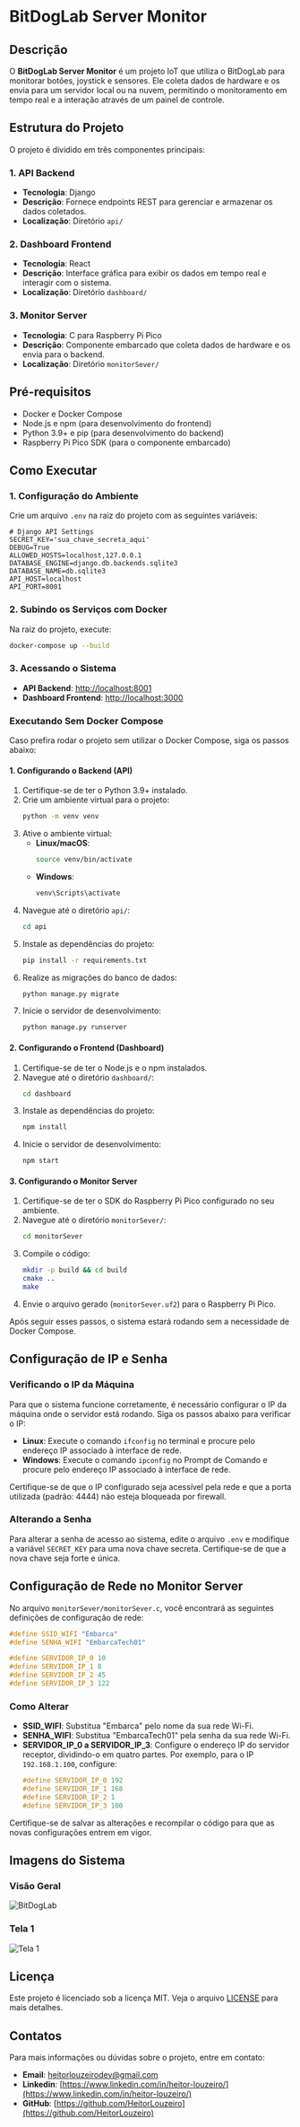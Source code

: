 # BitDogLab Server Monitor

## Descrição

O **BitDogLab Server Monitor** é um projeto IoT que utiliza o BitDogLab para monitorar botões, joystick e sensores. Ele coleta dados de hardware e os envia para um servidor local ou na nuvem, permitindo o monitoramento em tempo real e a interação através de um painel de controle.

## Estrutura do Projeto

O projeto é dividido em três componentes principais:

### 1. API Backend
- **Tecnologia**: Django
- **Descrição**: Fornece endpoints REST para gerenciar e armazenar os dados coletados.
- **Localização**: Diretório `api/`

### 2. Dashboard Frontend
- **Tecnologia**: React
- **Descrição**: Interface gráfica para exibir os dados em tempo real e interagir com o sistema.
- **Localização**: Diretório `dashboard/`

### 3. Monitor Server
- **Tecnologia**: C para Raspberry Pi Pico
- **Descrição**: Componente embarcado que coleta dados de hardware e os envia para o backend.
- **Localização**: Diretório `monitorSever/`

## Pré-requisitos

- Docker e Docker Compose
- Node.js e npm (para desenvolvimento do frontend)
- Python 3.9+ e pip (para desenvolvimento do backend)
- Raspberry Pi Pico SDK (para o componente embarcado)

## Como Executar

### 1. Configuração do Ambiente

Crie um arquivo `.env` na raiz do projeto com as seguintes variáveis:

```env
# Django API Settings
SECRET_KEY='sua_chave_secreta_aqui'
DEBUG=True
ALLOWED_HOSTS=localhost,127.0.0.1
DATABASE_ENGINE=django.db.backends.sqlite3
DATABASE_NAME=db.sqlite3
API_HOST=localhost
API_PORT=8001
```

### 2. Subindo os Serviços com Docker

Na raiz do projeto, execute:

```bash
docker-compose up --build
```

### 3. Acessando o Sistema

- **API Backend**: [http://localhost:8001](http://localhost:8001)
- **Dashboard Frontend**: [http://localhost:3000](http://localhost:3000)

### Executando Sem Docker Compose

Caso prefira rodar o projeto sem utilizar o Docker Compose, siga os passos abaixo:

#### 1. Configurando o Backend (API)

1. Certifique-se de ter o Python 3.9+ instalado.
2. Crie um ambiente virtual para o projeto:
   ```bash
   python -m venv venv
   ```
3. Ative o ambiente virtual:
   - **Linux/macOS**:
     ```bash
     source venv/bin/activate
     ```
   - **Windows**:
     ```bash
     venv\Scripts\activate
     ```
4. Navegue até o diretório `api/`:
   ```bash
   cd api
   ```
5. Instale as dependências do projeto:
   ```bash
   pip install -r requirements.txt
   ```
6. Realize as migrações do banco de dados:
   ```bash
   python manage.py migrate
   ```
7. Inicie o servidor de desenvolvimento:
   ```bash
   python manage.py runserver
   ```

#### 2. Configurando o Frontend (Dashboard)

1. Certifique-se de ter o Node.js e o npm instalados.
2. Navegue até o diretório `dashboard/`:
   ```bash
   cd dashboard
   ```
3. Instale as dependências do projeto:
   ```bash
   npm install
   ```
4. Inicie o servidor de desenvolvimento:
   ```bash
   npm start
   ```

#### 3. Configurando o Monitor Server

1. Certifique-se de ter o SDK do Raspberry Pi Pico configurado no seu ambiente.
2. Navegue até o diretório `monitorSever/`:
   ```bash
   cd monitorSever
   ```
3. Compile o código:
   ```bash
   mkdir -p build && cd build
   cmake ..
   make
   ```
4. Envie o arquivo gerado (`monitorSever.uf2`) para o Raspberry Pi Pico.

Após seguir esses passos, o sistema estará rodando sem a necessidade de Docker Compose.

## Configuração de IP e Senha

### Verificando o IP da Máquina
Para que o sistema funcione corretamente, é necessário configurar o IP da máquina onde o servidor está rodando. Siga os passos abaixo para verificar o IP:

- **Linux**: Execute o comando `ifconfig` no terminal e procure pelo endereço IP associado à interface de rede.
- **Windows**: Execute o comando `ipconfig` no Prompt de Comando e procure pelo endereço IP associado à interface de rede.

Certifique-se de que o IP configurado seja acessível pela rede e que a porta utilizada (padrão: 4444) não esteja bloqueada por firewall.

### Alterando a Senha
Para alterar a senha de acesso ao sistema, edite o arquivo `.env` e modifique a variável `SECRET_KEY` para uma nova chave secreta. Certifique-se de que a nova chave seja forte e única.

## Configuração de Rede no Monitor Server

No arquivo `monitorSever/monitorSever.c`, você encontrará as seguintes definições de configuração de rede:

```c
#define SSID_WIFI "Embarca"
#define SENHA_WIFI "EmbarcaTech01"

#define SERVIDOR_IP_0 10
#define SERVIDOR_IP_1 8
#define SERVIDOR_IP_2 45
#define SERVIDOR_IP_3 122
```

### Como Alterar

- **SSID_WIFI**: Substitua "Embarca" pelo nome da sua rede Wi-Fi.
- **SENHA_WIFI**: Substitua "EmbarcaTech01" pela senha da sua rede Wi-Fi.
- **SERVIDOR_IP_0 a SERVIDOR_IP_3**: Configure o endereço IP do servidor receptor, dividindo-o em quatro partes. Por exemplo, para o IP `192.168.1.100`, configure:
  ```c
  #define SERVIDOR_IP_0 192
  #define SERVIDOR_IP_1 168
  #define SERVIDOR_IP_2 1
  #define SERVIDOR_IP_3 100
  ```

Certifique-se de salvar as alterações e recompilar o código para que as novas configurações entrem em vigor.

## Imagens do Sistema

### Visão Geral
![BitDogLab](.github/bitdoglab.jpeg)

### Tela 1
![Tela 1](.github/tela1.png)

## Licença

Este projeto é licenciado sob a licença MIT. Veja o arquivo [LICENSE](LICENSE) para mais detalhes.

## Contatos

Para mais informações ou dúvidas sobre o projeto, entre em contato:

- **Email**: heitorlouzeirodev@gmail.com
- **Linkedin**: [https://www.linkedin.com/in/heitor-louzeiro/](https://www.linkedin.com/in/heitor-louzeiro/)
- **GitHub**: [https://github.com/HeitorLouzeiro](https://github.com/HeitorLouzeiro)
